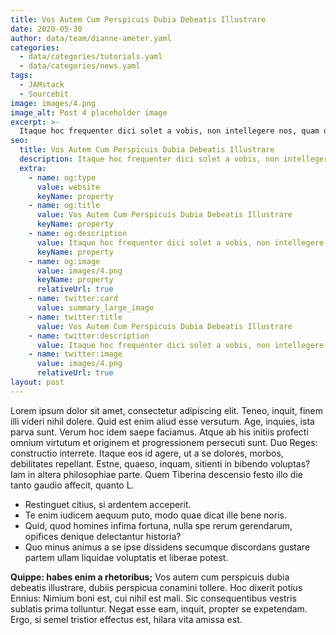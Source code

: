 ```yaml
---
title: Vos Autem Cum Perspicuis Dubia Debeatis Illustrare
date: 2020-05-30
author: data/team/dianne-ameter.yaml
categories:
  - data/categories/tutorials.yaml
  - data/categories/news.yaml
tags:
  - JAMstack
  - Sourcebit
image: images/4.png
image_alt: Post 4 placeholder image
excerpt: >-
  Itaque hoc frequenter dici solet a vobis, non intellegere nos, quam dicat Epicurus voluptatem. Sin kakan malitiam dixisses, ad aliud nos unum certum vitium consuetudo Latina traduceret.
seo:
  title: Vos Autem Cum Perspicuis Dubia Debeatis Illustrare
  description: Itaque hoc frequenter dici solet a vobis, non intellegere nos
  extra:
    - name: og:type
      value: website
      keyName: property
    - name: og:title
      value: Vos Autem Cum Perspicuis Dubia Debeatis Illustrare
      keyName: property
    - name: og:description
      value: Itaque hoc frequenter dici solet a vobis, non intellegere nos
      keyName: property
    - name: og:image
      value: images/4.png
      keyName: property
      relativeUrl: true
    - name: twitter:card
      value: summary_large_image
    - name: twitter:title
      value: Vos Autem Cum Perspicuis Dubia Debeatis Illustrare
    - name: twitter:description
      value: Itaque hoc frequenter dici solet a vobis, non intellegere nos
    - name: twitter:image
      value: images/4.png
      relativeUrl: true
layout: post
---
```


Lorem ipsum dolor sit amet, consectetur adipiscing elit. Teneo, inquit, finem illi videri nihil dolere. Quid est enim aliud esse versutum. Age, inquies, ista parva sunt. Verum hoc idem saepe faciamus. Atque ab his initiis profecti omnium virtutum et originem et progressionem persecuti sunt. Duo Reges: constructio interrete. Itaque eos id agere, ut a se dolores, morbos, debilitates repellant. Estne, quaeso, inquam, sitienti in bibendo voluptas? Iam in altera philosophiae parte. Quem Tiberina descensio festo illo die tanto gaudio affecit, quanto L.

- Restinguet citius, si ardentem acceperit.
- Te enim iudicem aequum puto, modo quae dicat ille bene noris.
- Quid, quod homines infima fortuna, nulla spe rerum gerendarum, opifices denique delectantur historia?
- Quo minus animus a se ipse dissidens secumque discordans gustare partem ullam liquidae voluptatis et liberae potest.

**Quippe: habes enim a rhetoribus;** Vos autem cum perspicuis dubia debeatis illustrare, dubiis perspicua conamini tollere. Hoc dixerit potius Ennius: Nimium boni est, cui nihil est mali. Sic consequentibus vestris sublatis prima tolluntur. Negat esse eam, inquit, propter se expetendam. Ergo, si semel tristior effectus est, hilara vita amissa est.
